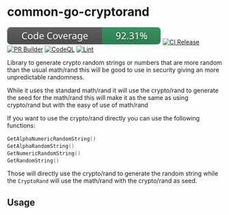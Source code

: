 # common-go-cryptorand

![Code Coverage](./badges/coverage.svg)
[![CI Release](https://github.com/cjlapao/common-go-cryptorand/actions/workflows/ci.yml/badge.svg)](https://github.com/cjlapao/common-go-cryptorand/actions/workflows/ci.yml)
[![PR Builder](https://github.com/cjlapao/common-go-cryptorand/actions/workflows/pr.yml/badge.svg)](https://github.com/cjlapao/common-go-cryptorand/actions/workflows/pr.yml)
[![CodeQL](https://github.com/cjlapao/common-go-cryptorand/actions/workflows/github-code-scanning/codeql/badge.svg)](https://github.com/cjlapao/common-go-cryptorand/actions/workflows/github-code-scanning/codeql)
[![Lint](https://github.com/cjlapao/common-go-cryptorand/actions/workflows/linter.yml/badge.svg)](https://github.com/cjlapao/common-go-cryptorand/actions/workflows/linter.yml)

Library to generate crypto random strings or numbers that are more random than
the usual math/rand this will be good to use in security giving an more
unpredictable randomness.

While it uses the standard math/rand it will use the crypto/rand to generate the
seed for the math/rand this will make it as the same as using crypto/rand but
with the easy of use of math/rand

If you want to use the crypto/rand directly you can use the following functions:

```go
GetAlphaNumericRandomString()
GetAlphaRandomString()
GetNumericRandomString()
GetRandomString()
```

Those will directly use the crypto/rand to generate the random string while the
`CryptoRand` will use the math/rand with the crypto/rand as seed.

## Usage

